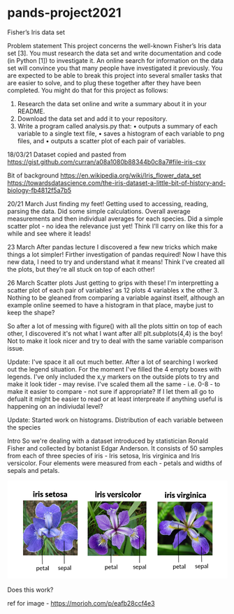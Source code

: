 # pands-project2021
Fisher’s Iris data set

Problem statement
This project concerns the well-known Fisher’s Iris data set [3]. You must research the data set
and write documentation and code (in Python [1]) to investigate it. An online search for
information on the data set will convince you that many people have investigated it
previously. You are expected to be able to break this project into several smaller tasks that
are easier to solve, and to plug these together after they have been completed.
You might do that for this project as follows:
1. Research the data set online and write a summary about it in your README.
2. Download the data set and add it to your repository.
3. Write a program called analysis.py that:
• outputs a summary of each variable to a single text file,
• saves a histogram of each variable to png files, and
• outputs a scatter plot of each pair of variables. 

18/03/21
Dataset copied and pasted from https://gist.github.com/curran/a08a1080b88344b0c8a7#file-iris-csv

Bit of background
https://en.wikipedia.org/wiki/Iris_flower_data_set
https://towardsdatascience.com/the-iris-dataset-a-little-bit-of-history-and-biology-fb4812f5a7b5

20/21 March
Just finding my feet!
Getting used to accessing, reading, parsing the data.
Did some simple calculations. Overall average measurements and then individual averages for each species.
Did a simple scatter plot - no idea the relevance just yet!
Think I'll carry on like this for a while and see where it leads!

23 March
After pandas lecture I discovered a few new tricks which make things a lot simpler! Firther investigation of pandas required! Now I have this new data, I need to try and understand what it means!
Think I've created all the plots, but they're all stuck on top of each other!

26 March
Scatter plots
Just getting to grips with these!
I'm interpretting a scatter plot of each pair of variables' as 12 plots 4 variables x the other 3. Nothing to be gleaned from comparing a variable against itself, although an example online seemed to have a histogram in that place, maybe just to keep the shape?

So after a lot of messing with figure() with all the plots sittin on top of each other, I discovered it's not what I want after all! plt.subplots(4,4) is the boy!
Not to make it look nicer and try to deal with the same variable comparison issue.

Update:
I've space it all out much better.
After a lot of searching I worked out the legend situation. For the moment I've filled the 4 empty boxes with legends.
I've only included the x,y markers on the outside plots to try and make it look tider - may revise.
I've scaled them all the same - i.e. 0-8 - to make it easier to compare - not sure if appropriate? If I let them all go to defualt it might be easier to read or at least interpreate if anything useful is happening on an indiviudal level?

Update:
Started work on histograms. Distribution of each variable between the species

Intro
So we're dealing with a dataset introduced by statistician Ronald Fisher and collected by botanist Edgar Anderson. It consists of 50 samples from each of three species of iris - Iris setosa, Iris virginica and Iris versicolor. Four elements were measured from each - petals and widths of sepals and petals.

![Image of the 3 different species of Iris.](iris_images.png)

Does this work?  

ref for image - https://morioh.com/p/eafb28ccf4e3



